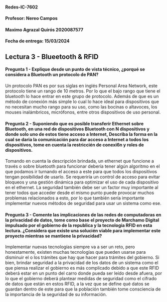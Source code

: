 ﻿


#### Redes-IC-7602
#### Profesor: Nereo Campos
#### Maximo Agrazal Quirós 2020087577
#### Fecha de entrega: 15/03/2024

## Lectura 3 - Blueetooth & RFID

#### Pregunta 1 -    Explique desde un punto de vista técnico, ¿porqué se considera a Bluetooth un protocolo de PAN?

Un protocolo PAN es por sus siglas en inglés Personal Area Network, este protocolo tiene un rango de 10 metros. Por lo que el bajo rango que tiene el bluetooth lo hace entrar en este grupo de protocolo. Además de que es un método de conexión más simple lo cual lo hace ideal para dispositivos que no necesitan mucho rango para su uso, como las bocinas o altavoces, los mouses inalámbricos, micrófonos, entre otros dispositivos de uso personal.

#### Pregunta 2 -  Suponiendo que es posible transferir Ethernet sobre Bluetooth, en una red de dispositivos Bluetooth con N dispositivos y donde solo uno de estos tiene acceso a Internet, Describa la forma en la cual se daria la comunicación para dar acceso a Internet a todos los dispositivos, tome en cuenta la restriccién de conexi6n y roles de dispositivos.

Tomando en cuenta la descripción brindada, un ethernet que funcione a través o sobre bluetooth para funcionar debería tener algún algoritmo en el que podamos ir turnando el acceso a este para que todos los dispositivos tengan posibilidad de usarlo. Se requeriría un control de acceso para evitar bloqueos y una gestión dinámica para optimizar el uso de cada dispositivo en el ethernet. La seguridad también debe ser un factor muy importante al tener todos que acceder desde el mismo punto puede provocar muchos problemas relacionados a esto, por lo que también sería importante implementar nuevos métodos de seguridad para usar un sistema como ese.

#### Pregunta 3 -  Comente las implicaciones de las redes de computadoras en la privacidad de datos, tome como base el proyecto de Marchamo Digital impulsado por el gobierno de la republica y la tecnologia RFID en esta lectura. ¿Considera que existe una solucién viable para implementar este proyecto mientras se mantiene la privacidad?

Implementar nuevas tecnologías siempre va a ser un reto, pero honestamente, existen muchas tecnologías que pueden usarse para disminuir el o los trámites que hay que hacer para trámites del gobierno. Si bien, brindar seguridad a la privacidad de los datos  de un sistema como el que piensa realizar el gobierno es más complicado debido a que este RFID deberá estar en un punto del carro donde pueda ser leído desde afuera, por lo que el gobierno deberá plantear medidas de seguridad como el cifrado de datos que están en estos RFID, a la vez que se define qué datos se guardan dentro de este para que la población también tome consciencia de la importancia de la seguridad de su información.


